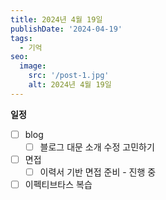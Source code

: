 ```yaml
---
title: 2024년 4월 19일
publishDate: '2024-04-19'
tags:
  - 기억
seo:
  image:
    src: '/post-1.jpg'
    alt: 2024년 4월 19일
---
```


**일정**

- [ ] blog
  - [ ] 블로그 대문 소개 수정 고민하기
- [ ] 면접
  - [ ] 이력서 기반 면접 준비 - 진행 중
- [ ] 이펙티브타스 복습
